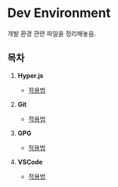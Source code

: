 # Dev Environment

개발 환경 관련 파일을 정리해놓음.

## 목차

1. **Hyper.js**

   - [적용법](Hyper.js/적용법.md)

2. **Git**

   - [적용법](Git/적용법.md)

3. **GPG**

   - [적용법](GPG/적용법.md)

4. **VSCode**

   - [적용법](VSCode/적용법.md)
